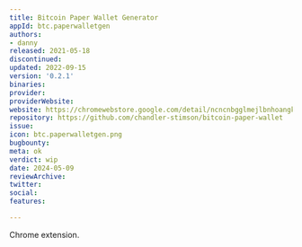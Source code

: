 ```yaml
---
title: Bitcoin Paper Wallet Generator
appId: btc.paperwalletgen
authors:
- danny
released: 2021-05-18
discontinued: 
updated: 2022-09-15
version: '0.2.1'
binaries: 
provider: 
providerWebsite: 
website: https://chromewebstore.google.com/detail/ncncnbgglmejlbnhoangkekhigfdioeg
repository: https://github.com/chandler-stimson/bitcoin-paper-wallet
issue: 
icon: btc.paperwalletgen.png
bugbounty: 
meta: ok
verdict: wip
date: 2024-05-09
reviewArchive: 
twitter: 
social: 
features: 

---
```


Chrome extension.